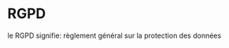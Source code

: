 <!DOCTYPE html>
<html lang="fr">
<head>
    <meta charset="UTF-8">
    <meta http-equiv="X-UA-Compatible" content="IE=edge">
    <meta name="viewport" content="width=device-width, initial-scale=1.0">
</head>
<body>
    <h1> RGPD </h1>
    <p> le RGPD signifie: règlement général sur la protection des données </p>
    <p>
</body>
</html>
